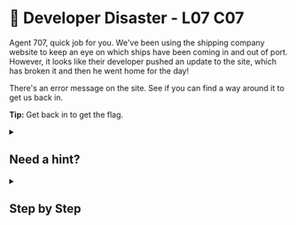 # 📄 Developer Disaster - L07 C07

Agent 707, quick job for you. We've been using the shipping company website to keep an eye on which ships have been coming in and out of port. However, it looks like their developer pushed an update to the site, which has broken it and then he went home for the day!

There's an error message on the site. See if you can find a way around it to get us back in.

**Tip:** Get back in to get the flag.

<details><summary>

## Need a hint?</summary>

```txt
💡 Hint: POST data is not stored in the URL like GET data, so it is harder to work with.
   You can use curl to send POST data, go to your terminal and type $ man curl for more information.
```

</details>

<details><summary>

## Step by Step</summary>

- Type `curl --data UserID=0 https://slowlaneshipping.com/latest`

</details>

